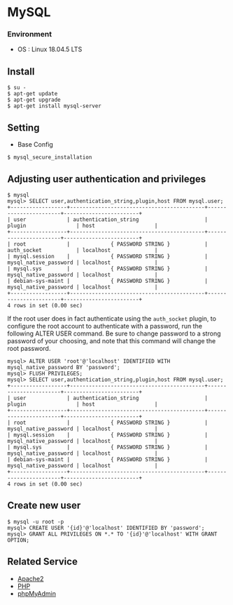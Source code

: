 # MySQL
### Environment
- OS : Linux 18.04.5 LTS

## Install
```
$ su -
$ apt-get update
$ apt-get upgrade
$ apt-get install mysql-server
```

## Setting
- Base Config
```
$ mysql_secure_installation
```

## Adjusting user authentication and privileges
```
$ mysql
mysql> SELECT user,authentication_string,plugin,host FROM mysql.user;
+------------------+-------------------------------------------+-----------------------+------------------------+
| user             | authentication_string                     | plugin                | host                   |
+------------------+-------------------------------------------+-----------------------+------------------------+
| root             |             { PASSWORD STRING }           | auth_socket           | localhost              |
| mysql.session    |             { PASSWORD STRING }           | mysql_native_password | localhost              |
| mysql.sys        |             { PASSWORD STRING }           | mysql_native_password | localhost              |
| debian-sys-maint |             { PASSWORD STRING }           | mysql_native_password | localhost              |
+------------------+-------------------------------------------+-----------------------+------------------------+
4 rows in set (0.00 sec)
```

If the root user does in fact authenticate using the `auth_socket` plugin, to configure the root account to authenticate with a password, run the following ALTER USER command. Be sure to change password to a strong password of your choosing, and note that this command will change the root password.

```
mysql> ALTER USER 'root'@'localhost' IDENTIFIED WITH mysql_native_password BY 'password';
mysql> FLUSH PRIVILEGES;
mysql> SELECT user,authentication_string,plugin,host FROM mysql.user;
+------------------+-------------------------------------------+-----------------------+------------------------+
| user             | authentication_string                     | plugin                | host                   |
+------------------+-------------------------------------------+-----------------------+------------------------+
| root             |             { PASSWORD STRING }           | mysql_native_password | localhost              |
| mysql.session    |             { PASSWORD STRING }           | mysql_native_password | localhost              |
| mysql.sys        |             { PASSWORD STRING }           | mysql_native_password | localhost              |
| debian-sys-maint |             { PASSWORD STRING }           | mysql_native_password | localhost              |
+------------------+-------------------------------------------+-----------------------+------------------------+
4 rows in set (0.00 sec)
```

## Create new user
```
$ mysql -u root -p
mysql> CREATE USER '{id}'@'localhost' IDENTIFIED BY 'password';
mysql> GRANT ALL PRIVILEGES ON *.* TO '{id}'@'localhost' WITH GRANT OPTION;
```

## Related Service
  - [Apache2](./apache2.md)
  - [PHP](./php.md)
  - [phpMyAdmin]()
